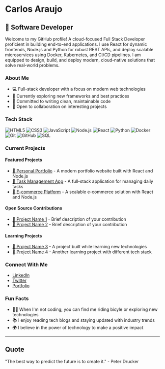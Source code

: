 # Carlos Araujo

## 🚀 Software Developer

Welcome to my GitHub profile! A cloud-focused Full Stack Developer proficient in building end-to-end applications. I use React for dynamic frontends, Node.js and Python for robust REST APIs, and deploy scalable microservices using Docker, Kubernetes, and CI/CD pipelines. I am equipped to design, build, and deploy modern, cloud-native solutions that solve real-world problems.

### About Me

- 💻 Full-stack developer with a focus on modern web technologies
- 🌱 Currently exploring new frameworks and best practices
- 🎯 Committed to writing clean, maintainable code
- 🤝 Open to collaboration on interesting projects

### Tech Stack

![HTML5](https://img.shields.io/badge/HTML5-E34F26?style=for-the-badge&logo=html5&logoColor=white)
![CSS3](https://img.shields.io/badge/CSS3-1572B6?style=for-the-badge&logo=css3&logoColor=white)
![JavaScript](https://img.shields.io/badge/JavaScript-F7DF1E?style=for-the-badge&logo=javascript&logoColor=black)
![Node.js](https://img.shields.io/badge/Node.js-339933?style=for-the-badge&logo=nodedotjs&logoColor=white)
![React](https://img.shields.io/badge/React-20232A?style=for-the-badge&logo=react&logoColor=61DAFB)
![Python](https://img.shields.io/badge/Python-3776AB?style=for-the-badge&logo=python&logoColor=white)
![Docker](https://img.shields.io/badge/Docker-2496ED?style=for-the-badge&logo=docker&logoColor=white)
![Git](https://img.shields.io/badge/Git-F05032?style=for-the-badge&logo=git&logoColor=white)
![GitHub](https://img.shields.io/badge/GitHub-100000?style=for-the-badge&logo=github&logoColor=white)
![SQL](https://img.shields.io/badge/SQL-4479A1?style=for-the-badge&logo=mysql&logoColor=white)

### Current Projects

#### Featured Projects

- [🔗 Personal Portfolio](https://github.com/carlos-araujo-aus/portfolio) - A modern portfolio website built with React and Node.js
- [🔗 Task Management App](https://github.com/carlos-araujo-aus/task-manager) - A full-stack application for managing daily tasks
- [🔗 E-commerce Platform](https://github.com/carlos-araujo-aus/ecommerce) - A scalable e-commerce solution with React and Node.js

#### Open Source Contributions

- [🔗 Project Name 1](https://github.com/organization/project1) - Brief description of your contribution
- [🔗 Project Name 2](https://github.com/organization/project2) - Brief description of your contribution

#### Learning Projects

- [🔗 Project Name 3](https://github.com/carlos-araujo-aus/learning-project) - A project built while learning new technologies
- [🔗 Project Name 4](https://github.com/carlos-araujo-aus/another-project) - Another learning project with different tech stack

### Connect With Me

- [LinkedIn](https://linkedin.com/in/your-profile)
- [Twitter](https://twitter.com/your-handle)
- [Portfolio](https://your-portfolio.com)

### Fun Facts

- 🚵‍♂️ When I'm not coding, you can find me riding bicyle or exploring new technologies
- 📚 I enjoy reading tech blogs and staying updated with industry trends
- 🌍 I believe in the power of technology to make a positive impact

---

## Quote

"The best way to predict the future is to create it." - Peter Drucker